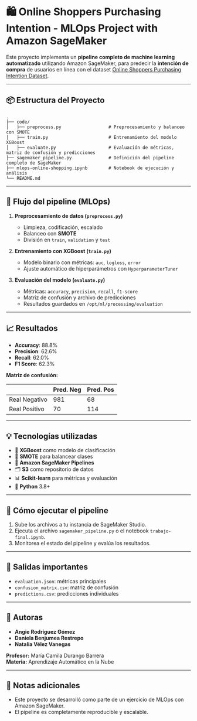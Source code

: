 # 🛍️ Online Shoppers Purchasing Intention - MLOps Project with Amazon SageMaker

Este proyecto implementa un **pipeline completo de machine learning automatizado** utilizando Amazon SageMaker, para predecir la **intención de compra** de usuarios en línea con el dataset [Online Shoppers Purchasing Intention Dataset](https://archive.ics.uci.edu/ml/datasets/Online+Shoppers+Purchasing+Intention+Dataset).

---

## 📦 Estructura del Proyecto

```
.
├── code/
│   ├── preprocess.py                  # Preprocesamiento y balanceo con SMOTE
│   ├── train.py                       # Entrenamiento del modelo XGBoost
│   ├── evaluate.py                    # Evaluación de métricas, matriz de confusión y predicciones
├── sagemaker_pipeline.py              # Definición del pipeline completo de SageMaker
├── mlops-online-shopping.ipynb        # Notebook de ejecución y análisis
└── README.md                         
```

---

## 🔄 Flujo del pipeline (MLOps)

1. **Preprocesamiento de datos (`preprocess.py`)**
   - Limpieza, codificación, escalado
   - Balanceo con **SMOTE**
   - División en `train`, `validation` y `test`

2. **Entrenamiento con XGBoost (`train.py`)**
   - Modelo binario con métricas: `auc`, `logloss`, `error`
   - Ajuste automático de hiperparámetros con `HyperparameterTuner`

3. **Evaluación del modelo (`evaluate.py`)**
   - Métricas: `accuracy`, `precision`, `recall`, `f1-score`
   - Matriz de confusión y archivo de predicciones
   - Resultados guardados en `/opt/ml/processing/evaluation`

---

## 📈 Resultados

- **Accuracy**: 88.8%
- **Precision**: 62.6%
- **Recall**: 62.0%
- **F1 Score**: 62.3%

**Matriz de confusión:**

|               | Pred. Neg | Pred. Pos |
|---------------|-----------|-----------|
| Real Negativo |   981     |   68      |
| Real Positivo |   70      |   114     |

---

## 💡 Tecnologías utilizadas

- 🧠 **XGBoost** como modelo de clasificación
- 🧪 **SMOTE** para balancear clases
- 🔁 **Amazon SageMaker Pipelines**
- 🗂️ **S3** como repositorio de datos
- 📊 **Scikit-learn** para métricas y evaluación
- 🐍 **Python** 3.8+

---

## 🚀 Cómo ejecutar el pipeline

1. Sube los archivos a tu instancia de SageMaker Studio.
2. Ejecuta el archivo `sagemaker_pipeline.py` o el notebook `trabajo-final.ipynb`.
3. Monitorea el estado del pipeline y evalúa los resultados.

---

## 📁 Salidas importantes

- `evaluation.json`: métricas principales
- `confusion_matrix.csv`: matriz de confusión
- `predictions.csv`: predicciones individuales

---

## 🧠 Autoras

- **Angie Rodríguez Gómez**
- **Daniela Benjumea Restrepo**
- **Natalia Vélez Vanegas**

**Profesor:** María Camila Durango Barrera  
**Materia:** Aprendizaje Automático en la Nube

---

## 📌 Notas adicionales

- Este proyecto se desarrolló como parte de un ejercicio de MLOps con Amazon SageMaker.
- El pipeline es completamente reproducible y escalable.

